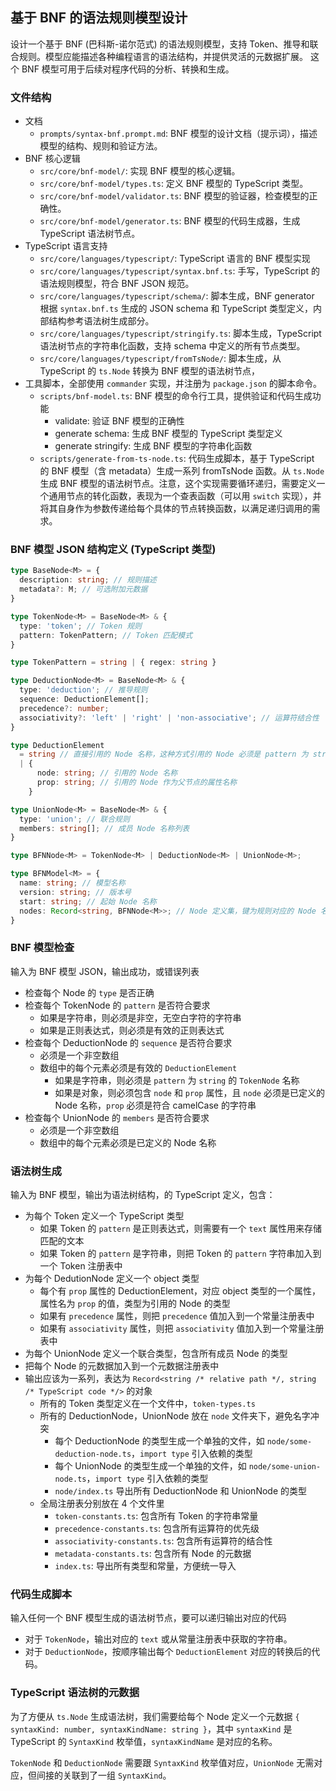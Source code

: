 ## 基于 BNF 的语法规则模型设计
设计一个基于 BNF (巴科斯-诺尔范式) 的语法规则模型，支持 Token、推导和联合规则。模型应能描述各种编程语言的语法结构，并提供灵活的元数据扩展。
这个 BNF 模型可用于后续对程序代码的分析、转换和生成。

### 文件结构
- 文档
  - `prompts/syntax-bnf.prompt.md`: BNF 模型的设计文档（提示词），描述模型的结构、规则和验证方法。
- BNF 核心逻辑
  - `src/core/bnf-model/`: 实现 BNF 模型的核心逻辑。
  - `src/core/bnf-model/types.ts`: 定义 BNF 模型的 TypeScript 类型。
  - `src/core/bnf-model/validator.ts`: BNF 模型的验证器，检查模型的正确性。
  - `src/core/bnf-model/generator.ts`: BNF 模型的代码生成器，生成 TypeScript 语法树节点。
- TypeScript 语言支持
  - `src/core/languages/typescript/`: TypeScript 语言的 BNF 模型实现
  - `src/core/languages/typescript/syntax.bnf.ts`: 手写，TypeScript 的语法规则模型，符合 BNF JSON 规范。
  - `src/core/languages/typescript/schema/`: 脚本生成，BNF generator 根据 `syntax.bnf.ts` 生成的 JSON schema 和 TypeScript 类型定义，内部结构参考语法树生成部分。
  - `src/core/languages/typescript/stringify.ts`: 脚本生成，TypeScript 语法树节点的字符串化函数，支持 schema 中定义的所有节点类型。
  - `src/core/languages/typescript/fromTsNode/`: 脚本生成，从 TypeScript 的 `ts.Node` 转换为 BNF 模型的语法树节点，
- 工具脚本，全部使用 `commander` 实现，并注册为 `package.json` 的脚本命令。
  - `scripts/bnf-model.ts`: BNF 模型的命令行工具，提供验证和代码生成功能
    - validate: 验证 BNF 模型的正确性
    - generate schema: 生成 BNF 模型的 TypeScript 类型定义
    - generate stringify: 生成 BNF 模型的字符串化函数
  - `scripts/generate-from-ts-node.ts`: 代码生成脚本，基于 TypeScript 的 BNF 模型（含 metadata）生成一系列 fromTsNode 函数。从 `ts.Node` 生成 BNF 模型的语法树节点。注意，这个实现需要循环递归，需要定义一个通用节点的转化函数，表现为一个查表函数（可以用 `switch` 实现），并将其自身作为参数传递给每个具体的节点转换函数，以满足递归调用的需求。


### BNF 模型 JSON 结构定义 (TypeScript 类型)

```typescript
type BaseNode<M> = {
  description: string; // 规则描述
  metadata?: M; // 可选附加元数据
}

type TokenNode<M> = BaseNode<M> & {
  type: 'token'; // Token 规则
  pattern: TokenPattern; // Token 匹配模式
}

type TokenPattern = string | { regex: string }

type DeductionNode<M> = BaseNode<M> & {
  type: 'deduction'; // 推导规则
  sequence: DeductionElement[];
  precedence?: number;
  associativity?: 'left' | 'right' | 'non-associative'; // 运算符结合性
}

type DeductionElement
  = string // 直接引用的 Node 名称，这种方式引用的 Node 必须是 pattern 为 string 的 TokenNode
  | {
      node: string; // 引用的 Node 名称
      prop: string; // 引用的 Node 作为父节点的属性名称
    }

type UnionNode<M> = BaseNode<M> & {
  type: 'union'; // 联合规则
  members: string[]; // 成员 Node 名称列表
}

type BFNNode<M> = TokenNode<M> | DeductionNode<M> | UnionNode<M>;

type BFNModel<M> = {
  name: string; // 模型名称
  version: string; // 版本号
  start: string; // 起始 Node 名称
  nodes: Record<string, BFNNode<M>>; // Node 定义集，键为规则对应的 Node 名称
}
```

### BNF 模型检查
输入为 BNF 模型 JSON，输出成功，或错误列表
- 检查每个 Node 的 `type` 是否正确
- 检查每个 TokenNode 的 `pattern` 是否符合要求
  - 如果是字符串，则必须是非空，无空白字符的字符串
  - 如果是正则表达式，则必须是有效的正则表达式
- 检查每个 DeductionNode 的 `sequence` 是否符合要求
  - 必须是一个非空数组
  - 数组中的每个元素必须是有效的 `DeductionElement`
    - 如果是字符串，则必须是 `pattern` 为 `string` 的 `TokenNode` 名称
    - 如果是对象，则必须包含 `node` 和 `prop` 属性，且 `node` 必须是已定义的 Node 名称，`prop` 必须是符合 camelCase 的字符串
- 检查每个 UnionNode 的 `members` 是否符合要求
  - 必须是一个非空数组
  - 数组中的每个元素必须是已定义的 Node 名称

### 语法树生成
输入为 BNF 模型，输出为语法树结构，的 TypeScript 定义，包含：
- 为每个 Token 定义一个 TypeScript 类型
  - 如果 Token 的 `pattern` 是正则表达式，则需要有一个 `text` 属性用来存储匹配的文本
  - 如果 Token 的 `pattern` 是字符串，则把 Token 的 `pattern` 字符串加入到一个 Token 注册表中
- 为每个 DedutionNode 定义一个 object 类型
  - 每个有 `prop` 属性的 DeductionElement，对应 object 类型的一个属性，属性名为 `prop` 的值，类型为引用的 Node 的类型
  - 如果有 `precedence` 属性，则把 `precedence` 值加入到一个常量注册表中
  - 如果有 `associativity` 属性，则把 `associativity` 值加入到一个常量注册表中
- 为每个 UnionNode 定义一个联合类型，包含所有成员 Node 的类型
- 把每个 Node 的元数据加入到一个元数据注册表中
- 输出应该为一系列，表达为 `Record<string /* relative path */, string /* TypeScript code */>` 的对象
  - 所有的 Token 类型定义在一个文件中，`token-types.ts`
  - 所有的 DeductionNode，UnionNode 放在 `node` 文件夹下，避免名字冲突
    - 每个 DeductionNode 的类型生成一个单独的文件，如 `node/some-deduction-node.ts`，`import type` 引入依赖的类型
    - 每个 UnionNode 的类型生成一个单独的文件，如 `node/some-union-node.ts`，`import type` 引入依赖的类型
    - `node/index.ts` 导出所有 DeductionNode 和 UnionNode 的类型
  - 全局注册表分别放在 4 个文件里
    - `token-constants.ts`: 包含所有 Token 的字符串常量
    - `precedence-constants.ts`: 包含所有运算符的优先级
    - `associativity-constants.ts`: 包含所有运算符的结合性
    - `metadata-constants.ts`: 包含所有 Node 的元数据
    - `index.ts`: 导出所有类型和常量，方便统一导入


### 代码生成脚本
输入任何一个 BNF 模型生成的语法树节点，要可以递归输出对应的代码
- 对于 `TokenNode`，输出对应的 `text` 或从常量注册表中获取的字符串。
- 对于 `DeductionNode`，按顺序输出每个 `DeductionElement` 对应的转换后的代码。

### TypeScript 语法树的元数据
为了方便从 `ts.Node` 生成语法树，我们需要给每个 Node 定义一个元数据 `{ syntaxKind: number, syntaxKindName: string }`，其中 `syntaxKind` 是 TypeScript 的 `SyntaxKind` 枚举值，`syntaxKindName` 是对应的名称。

`TokenNode` 和 `DeductionNode` 需要跟 `SyntaxKind` 枚举值对应，`UnionNode` 无需对应，但间接的关联到了一组 `SyntaxKind`。




